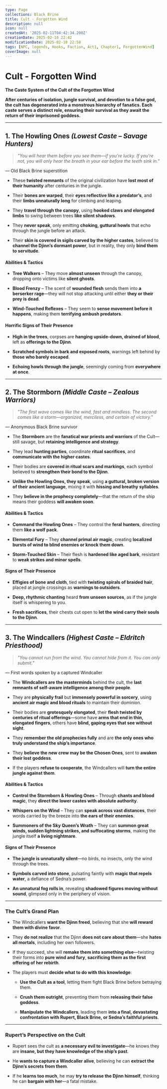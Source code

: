 ```yaml
---
type: Page
collections: Black Brine
title: Cult - Forgotten Wind
description: null
icon: null
createdAt: '2025-02-11T04:42:34.200Z'
creationDate: 2025-02-10 22:42
modificationDate: 2025-02-10 22:58
tags: [NPC, legends, Hooks, Faction, Act1, Chapter1, ForgottenWind]
coverImage: null
---
```


# Cult - Forgotten Wind

**The Caste System of the Cult of the Forgotten Wind**

**After centuries of isolation, jungle survival, and devotion to a false god, the cult has degenerated into a monstrous hierarchy of fanatics. Each caste serves a distinct role, ensuring their survival as they await the return of their imprisoned goddess.**

---

## **1. The Howling Ones** *(Lowest Caste – Savage Hunters)*

> *"You will hear them before you see them—if you're lucky. If you're not, you will only hear the breath in your ear before the teeth sink in."*

— Old Black Brine superstition

- These **twisted remnants** of the original civilization have **lost most of their humanity** after centuries in the jungle.

- Their **bones are warped**, their **eyes reflective like a predator’s**, and their **limbs unnaturally long** for climbing and leaping.

- They **travel through the canopy**, using **hooked claws and elongated limbs** to swing between trees **like silent shadows**.

- They **never speak**, only emitting **choking, guttural howls** that echo through the jungle before an attack.

- Their **skin is covered in sigils carved by the higher castes**, believed to **channel the Djinn’s dormant power**, but in reality, they only **bind them to servitude**.

#### **Abilities & Tactics**

- **Tree Walkers** – They move **almost unseen** through the canopy, dropping onto victims like **silent ghosts**.

- **Blood Frenzy** – The scent of **wounded flesh** sends them into **a berserker rage**—they will not stop attacking until either **they or their prey is dead**.

- **Wind-Touched Reflexes** – They seem to **sense movement before it happens**, making them **terrifying ambush predators**.

#### **Horrific Signs of Their Presence**

- **High in the trees**, corpses are **hanging upside-down, drained of blood**, left as **offerings to the Djinn**.

- **Scratched symbols in bark and exposed roots**, warnings left behind by **those who barely escaped**.

- **Echoing howls through the jungle**, seemingly coming from **everywhere at once**.

---

## **2. The Stormborn** *(Middle Caste – Zealous Warriors)*

> *"The first wave comes like the wind, fast and mindless. The second comes like a storm—organized, merciless, and certain of victory."*

— Anonymous Black Brine survivor

- The **Stormborn** are the **fanatical war priests and warriors** of the Cult—still savage, but **retaining intelligence and strategy**.

- They lead **hunting parties**, coordinate **ritual sacrifices**, and **communicate with the higher castes**.

- Their bodies are **covered in ritual scars and markings**, each symbol believed to **strengthen their bond to the Djinn**.

- **Unlike the Howling Ones, they speak**, using **a guttural, broken version of their ancient language**, mixing it with **hissing and breathy syllables**.

- They **believe in the prophecy completely**—that the return of the ship means their goddess **will awaken soon**.

#### **Abilities & Tactics**

- **Command the Howling Ones** – They control the **feral hunters**, directing them **like a wolf pack**.

- **Elemental Fury** – They **channel primal air magic**, creating **localized bursts of wind to blind enemies or knock them down**.

- **Storm-Touched Skin** – Their flesh is **hardened like aged bark**, resistant to **weak strikes and minor spells**.

#### **Signs of Their Presence**

- **Effigies of bone and cloth**, tied with **twisting spirals of braided hair**, placed at jungle crossings as **warnings to outsiders**.

- **Deep, rhythmic chanting** heard **from unseen sources**, as if the jungle itself is whispering to you.

- **Fresh sacrifices**, their chests cut open to **let the wind carry their souls to the Djinn**.

---

## **3. The Windcallers** *(Highest Caste – Eldritch Priesthood)*

> *"You cannot run from the wind. You cannot hide from it. You can only submit."*

— First words spoken by a captured Windcaller

- The **Windcallers are the masterminds** behind the cult, the **last remnants of self-aware intelligence among their people**.

- They are **physically frail** but **immensely powerful in sorcery**, using **ancient air magic and blood rituals** to maintain their dominion.

- Their bodies are **grotesquely elongated**, their **flesh twisted by centuries of ritual offerings**—some have **arms that end in thin, elongated fingers**, others have **blind, gaping eyes that see without sight**.

- They **remember the old prophecies fully** and are **the only ones who truly understand the ship’s importance**.

- They **believe the new crew may be the Chosen Ones**, sent to **awaken their lost goddess**.

- If the players **refuse to cooperate**, the Windcallers will **turn the entire jungle against them**.

#### **Abilities & Tactics**

- **Control the Stormborn & Howling Ones** – Through **chants and blood magic**, they **direct the lower castes with absolute authority**.

- **Whispers on the Wind** – They can **speak across vast distances**, their words carried by the breeze into **the ears of their enemies**.

- **Summoners of the Sky Queen’s Wrath** – They can **summon great winds, sudden lightning strikes, and suffocating storms**, making the jungle itself **a living nightmare**.

#### **Signs of Their Presence**

- **The jungle is unnaturally silent**—no birds, no insects, only the wind through the trees.

- **Symbols carved into stone**, pulsating faintly with **magic that repels water**, a defiance of Sedna’s power.

- **An unnatural fog rolls in**, revealing **shadowed figures moving without sound**, glimpsed only in the periphery of vision.

---

### **The Cult’s Grand Plan**

- The Windcallers **want the Djinn freed**, believing that she **will reward them with divine favor**.

- They **do not realize** that the Djinn **does not care about them**—she **hates all mortals**, including her own followers.

- If they succeed, she will **remake them into something else**—twisting their forms into **pure wind and fury**, **sacrificing them as the first offering of her rebirth**.

- The players must **decide what to do with this knowledge**:

    - **Use the Cult as a tool**, letting them fight Black Brine before betraying them.

    - **Crush them outright**, preventing them from **releasing their false goddess**.

    - **Manipulate the Windcallers**, leading them **into a final, devastating confrontation with Rupert, Black Brine, or Sedna’s faithful priests**.

---

### **Rupert’s Perspective on the Cult**

- Rupert sees the cult as **a necessary evil to investigate**—he knows they are **insane, but they have knowledge of the ship’s past**.

- He **wants to capture a Windcaller alive**, believing he can **extract the Djinn’s secrets from them**.

- If he **learns too much**, he may **try to release the Djinn himself**, thinking he can **bargain with her**—a fatal mistake.

